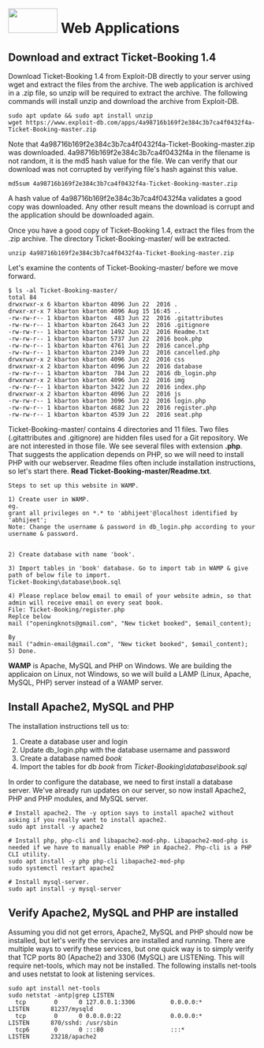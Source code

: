 # <img src="https://www.tamusa.edu/brandguide/jpeglogos/tamusa_final_logo_bw1.jpg" width="100" height="50"> Web Applications

## Download and extract Ticket-Booking 1.4
Download Ticket-Booking 1.4 from Exploit-DB directly to your server using wget and extract the files from the archive. The web application is archived in a .zip file, so unzip will be required to extract the archive. The following commands will install unzip and download the archive from Exploit-DB.
```
sudo apt update && sudo apt install unzip
wget https://www.exploit-db.com/apps/4a98716b169f2e384c3b7ca4f0432f4a-Ticket-Booking-master.zip
```
Note that 4a98716b169f2e384c3b7ca4f0432f4a-Ticket-Booking-master.zip was downloaded. 4a98716b169f2e384c3b7ca4f0432f4a in the filename is not random, it is the md5 hash value for the file. We can verify that our download was not corrupted by verifying file's hash against this value.
```
md5sum 4a98716b169f2e384c3b7ca4f0432f4a-Ticket-Booking-master.zip
```
A hash value of 4a98716b169f2e384c3b7ca4f0432f4a validates a good copy was downloaded. Any other result means the download is corrupt and the application should be downloaded again.

Once you have a good copy of Ticket-Booking 1.4, extract the files from the .zip archive. The directory Ticket-Booking-master/ will be extracted.
```
unzip 4a98716b169f2e384c3b7ca4f0432f4a-Ticket-Booking-master.zip
```
Let's examine the contents of Ticket-Booking-master/ before we move forward.

```
$ ls -al Ticket-Booking-master/
total 84
drwxrwxr-x 6 kbarton kbarton 4096 Jun 22  2016 .
drwxr-xr-x 7 kbarton kbarton 4096 Aug 15 16:45 ..
-rw-rw-r-- 1 kbarton kbarton  483 Jun 22  2016 .gitattributes
-rw-rw-r-- 1 kbarton kbarton 2643 Jun 22  2016 .gitignore
-rw-rw-r-- 1 kbarton kbarton 1492 Jun 22  2016 Readme.txt
-rw-rw-r-- 1 kbarton kbarton 5737 Jun 22  2016 book.php
-rw-rw-r-- 1 kbarton kbarton 4761 Jun 22  2016 cancel.php
-rw-rw-r-- 1 kbarton kbarton 2349 Jun 22  2016 cancelled.php
drwxrwxr-x 2 kbarton kbarton 4096 Jun 22  2016 css
drwxrwxr-x 2 kbarton kbarton 4096 Jun 22  2016 database
-rw-rw-r-- 1 kbarton kbarton  784 Jun 22  2016 db_login.php
drwxrwxr-x 2 kbarton kbarton 4096 Jun 22  2016 img
-rw-rw-r-- 1 kbarton kbarton 3422 Jun 22  2016 index.php
drwxrwxr-x 2 kbarton kbarton 4096 Jun 22  2016 js
-rw-rw-r-- 1 kbarton kbarton 3096 Jun 22  2016 login.php
-rw-rw-r-- 1 kbarton kbarton 4682 Jun 22  2016 register.php
-rw-rw-r-- 1 kbarton kbarton 4539 Jun 22  2016 seat.php
```

Ticket-Booking-master/ contains 4 directories and 11 files. Two files (.gitattributes and .gitignore) are hidden files used for a Git repository. We are not interested in those file. We see several files with extension **.php**. That suggests the application depends on PHP, so we will need to install PHP with our webserver. Readme files often include installation instructions, so let's start there. **Read Ticket-Booking-master/Readme.txt**.

```
Steps to set up this website in WAMP.

1) Create user in WAMP.
eg.
grant all privileges on *.* to 'abhijeet'@localhost identified by 'abhijeet';
Note: Change the username & password in db_login.php according to your username & password.


2) Create database with name 'book'.

3) Import tables in 'book' database. Go to import tab in WAMP & give path of below file to import.
Ticket-Booking\database\book.sql

4) Please replace below email to email of your website admin, so that admin will receive email on every seat book.
File: Ticket-Booking/register.php
Replce below
mail ("openingknots@gmail.com", "New ticket booked", $email_content);

By
mail ("admin-email@gmail.com", "New ticket booked", $email_content);
5) Done.
```
**WAMP** is Apache, MySQL and PHP on Windows. We are building the applicaion on Linux, not Windows, so we will build a LAMP (Linux, Apache, MySQL, PHP) server instead of a WAMP server. 

## Install Apache2, MySQL and PHP
The installation instructions tell us to:
1. Create a database user and login 
2. Update db_login.php with the database username and password
3. Create a database named _book_
4. Import the tables for db _book_ from _Ticket-Booking\database\book.sql_

In order to configure the database, we need to first install a database server. We've already run updates on our server, so now install Apache2, PHP and PHP modules, and MySQL server. 
```
# Install apache2. The -y option says to install apache2 without asking if you really want to install apache2.
sudo apt install -y apache2 

# Install php, php-cli and libapache2-mod-php. Libapache2-mod-php is needed if we have to manually enable PHP in Apache2. Php-cli is a PHP CLI utility.
sudo apt install -y php php-cli libapache2-mod-php 
sudo systemctl restart apache2

# Install mysql-server.
sudo apt install -y mysql-server
```

## Verify Apache2, MySQL and PHP are installed
Assuming you did not get errors, Apache2, MySQL and PHP should now be installed, but let's verify the services are installed and running. There are multiple ways to verify these services, but one quick way is to simply verify that TCP ports 80 (Apache2) and 3306 (MySQL) are LISTENing. This will require net-tools, which may not be installed. The following installs net-tools and uses netstat to look at listening services.
```
sudo apt install net-tools
sudo netstat -antp|grep LISTEN
  tcp        0      0 127.0.0.1:3306          0.0.0.0:*               LISTEN      81237/mysqld        
  tcp        0      0 0.0.0.0:22              0.0.0.0:*               LISTEN      870/sshd: /usr/sbin 
  tcp6       0      0 :::80                   :::*                    LISTEN      23218/apache2       
```
